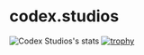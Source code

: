 # codex.studios
![Codex Studios's stats](https://github-readme-stats.vercel.app/api?username=Codex-Stud1os&theme=tokyonight&show_icons=true)
[![trophy](https://github-profile-trophy.vercel.app/?username=Codex-Stud1os&theme=dark_dimmed)](https://github.com/Codex-Stud1os/github-profile-trophy)
